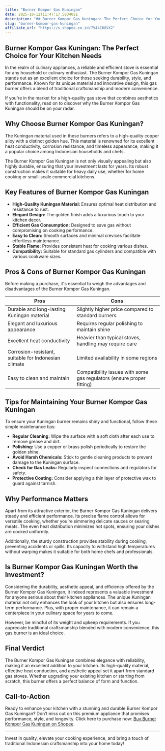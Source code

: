 ```yaml
---
title: "Burner Kompor Gas Kuningan"
date: 2025-10-12T11:47:17.583408Z
description: "## Burner Kompor Gas Kuningan: The Perfect Choice for Your Kitchen Needs..."
slug: "burner-kompor-gas-kuningan"
affiliate_url: "https://s.shopee.co.id/7V44C68VX2"
---
```

## Burner Kompor Gas Kuningan: The Perfect Choice for Your Kitchen Needs

In the realm of culinary appliances, a reliable and efficient stove is essential for any household or culinary enthusiast. The Burner Kompor Gas Kuningan stands out as an excellent choice for those seeking durability, style, and performance. Known for its unique material and innovative design, this gas burner offers a blend of traditional craftsmanship and modern convenience.

If you're in the market for a high-quality gas stove that combines aesthetics with functionality, read on to discover why the Burner Kompor Gas Kuningan should be on your radar.

## Why Choose Burner Kompor Gas Kuningan?

The Kuningan material used in these burners refers to a high-quality copper alloy with a distinct golden hue. This material is renowned for its excellent heat conductivity, corrosion resistance, and timeless appearance, making it a popular choice among Indonesian households and chefs. 

The Burner Kompor Gas Kuningan is not only visually appealing but also highly durable, ensuring that your investment lasts for years. Its robust construction makes it suitable for heavy daily use, whether for home cooking or small-scale commercial kitchens.

## Key Features of Burner Kompor Gas Kuningan

- **High-Quality Kuningan Material:** Ensures optimal heat distribution and resistance to rust.
- **Elegant Design:** The golden finish adds a luxurious touch to your kitchen decor.
- **Efficient Gas Consumption:** Designed to save gas without compromising on cooking performance.
- **Easy to Clean:** Smooth surfaces and minimal crevices facilitate effortless maintenance.
- **Stable Flame:** Provides consistent heat for cooking various dishes.
- **Compatibility:** Suitable for standard gas cylinders and compatible with various cookware sizes.

## Pros & Cons of Burner Kompor Gas Kuningan

Before making a purchase, it's essential to weigh the advantages and disadvantages of the Burner Kompor Gas Kuningan.

| **Pros**                                        | **Cons**                                |
|-------------------------------------------------|----------------------------------------|
| Durable and long-lasting Kuningan material    | Slightly higher price compared to standard burners |
| Elegant and luxurious appearance               | Requires regular polishing to maintain shine   |
| Excellent heat conductivity                     | Heavier than typical stoves, handling may require care |
| Corrosion-resistant, suitable for Indonesian climate | Limited availability in some regions       |
| Easy to clean and maintain                     | Compatibility issues with some gas regulators (ensure proper fitting) |

## Tips for Maintaining Your Burner Kompor Gas Kuningan

To ensure your Kuningan burner remains shiny and functional, follow these simple maintenance tips:

- **Regular Cleaning:** Wipe the surface with a soft cloth after each use to remove grease and dirt.
- **Polishing:** Use a copper or brass polish periodically to restore the golden shine.
- **Avoid Harsh Chemicals:** Stick to gentle cleaning products to prevent damage to the Kuningan surface.
- **Check for Gas Leaks:** Regularly inspect connections and regulators for safety.
- **Protective Coating:** Consider applying a thin layer of protective wax to guard against tarnish.

## Why Performance Matters

Apart from its attractive exterior, the Burner Kompor Gas Kuningan delivers steady and efficient performance. Its precise flame control allows for versatile cooking, whether you’re simmering delicate sauces or searing meats. The even heat distribution minimizes hot spots, ensuring your dishes are cooked uniformly.

Additionally, the sturdy construction provides stability during cooking, preventing accidents or spills. Its capacity to withstand high temperatures without warping makes it suitable for both home chefs and professionals.

## Is Burner Kompor Gas Kuningan Worth the Investment?

Considering the durability, aesthetic appeal, and efficiency offered by the Burner Kompor Gas Kuningan, it indeed represents a valuable investment for anyone serious about their kitchen appliances. The unique Kuningan material not only enhances the look of your kitchen but also ensures long-term performance. Plus, with proper maintenance, it can remain a centerpiece in your culinary space for years to come.

However, be mindful of its weight and upkeep requirements. If you appreciate traditional craftsmanship blended with modern convenience, this gas burner is an ideal choice.

## Final Verdict

The Burner Kompor Gas Kuningan combines elegance with reliability, making it an excellent addition to your kitchen. Its high-quality material, effective heat conduction, and aesthetic appeal set it apart from standard gas stoves. Whether upgrading your existing kitchen or starting from scratch, this burner offers a perfect balance of form and function.

## Call-to-Action

Ready to enhance your kitchen with a stunning and durable Burner Kompor Gas Kuningan? Don’t miss out on this premium appliance that promises performance, style, and longevity. Click here to purchase now: [Buy Burner Kompor Gas Kuningan on Shopee](https://s.shopee.co.id/7V44C68VX2).

---

Invest in quality, elevate your cooking experience, and bring a touch of traditional Indonesian craftsmanship into your home today!